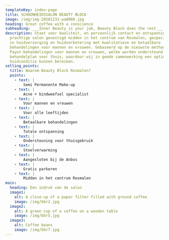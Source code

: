 ```yaml
---
templateKey: index-page
title: SCHOONHEIDSSALON BEAUTY BLOCK
image: /img/img-20201231-wa0008.jpg
heading: Great coffee with a conscience
subheading: ___Inner Beauty is your job, Beauty Block does the rest___
description: Staat voor kwaliteit, en persoonlijk contact en ontspanning. Een
  prachtige salon gevestigd midden in het centrum van Rosmalen, gespecialiseerd
  in huidverzorging en huidverbetering met kwalitatieve en betaalbare
  behandelingen voor mannen en vrouwen. Gebaseerd op de nieuwste methodes van
  Payot-behandelingen voor mannen en vrouwen, welke worden ondersteund met een
  behandelplan voor thuis, waardoor wij in goede samenwerking een optimale
  huidconditie kunnen bereiken.
selling_points:
  title: Waarom Beauty Block Rosmalen?
  points:
    - text: |
        Semi Permanente Make-up
    - text: |
        Acne + bindweefsel specialist
    - text: |
        Voor mannen en vrouwen
    - text: |
        Voor alle leeftijden
    - text: |
        Betaalbare behandelingen
    - text: |
        Totale ontspanning 
    - text: |
        Ondersteuning voor thuisgebruik
    - text: |
        Stoelverwarming
    - text: |
        Aangesloten bij de Anbos
    - text: |
        Gratis parkeren
    - text: |
        Midden in het centrum Rosmalen
main:
  heading: Een indruk van de salon
  image1:
    alt: A close-up of a paper filter filled with ground coffee
    image: /img/bbr2.jpg
  image2:
    alt: A green cup of a coffee on a wooden table
    image: /img/bbr5.jpg
  image3:
    alt: Coffee beans
    image: /img/bbr7.jpg
---
```

